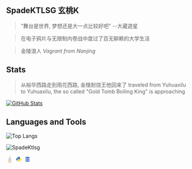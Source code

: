 ## SpadeKTLSG 玄桃K

>"舞台是世界, 梦想还是大一点比较好吧"  --大蔵遊星

>在电子鸦片与无限制内卷战中度过了百无聊赖的大学生活

>金陵浪人 *Vagrant from Nanjing*

## Stats

>从裕华西路走到雨花西路, 金陵耐烧王他回来了  traveled from Yuhuaxilu to Yuhuaxilu, the so called "Gold Tomb Boiling King" is approaching

<a href="https://github.com/SpadeKtlsg">
  <img align="center" alt="GitHub Stats" src="https://github-readme-stats.vercel.app/api?username=SpadeKTLSG&show_icons=true&include_all_commits=true" />
</a>

   
## Languages and Tools
 ![Top Langs](https://github-readme-stats.vercel.app/api/top-langs/?username=SpadeKTLSG&layout=compact&bg_color=ffffff&title_color=FF1958&theme=swift&exclude_repo=kernel_xiaomi_odin,subconverter-meta)


<p align=left> <img src=https://komarev.com/ghpvc/?username=SpadeKtlsg alt=SpadeKtlsg /> </p>
<code><img height="20" src="https://raw.githubusercontent.com/github/explore/80688e429a7d4ef2fca1e82350fe8e3517d3494d/topics/java/java.png" alt="java"></code>
<code><img height="20" src="https://raw.githubusercontent.com/github/explore/80688e429a7d4ef2fca1e82350fe8e3517d3494d/topics/python/python.png" alt="python"></code>
<code><img height="20" src="https://raw.githubusercontent.com/github/explore/80688e429a7d4ef2fca1e82350fe8e3517d3494d/topics/sql/sql.png" alt="sql"></code>

